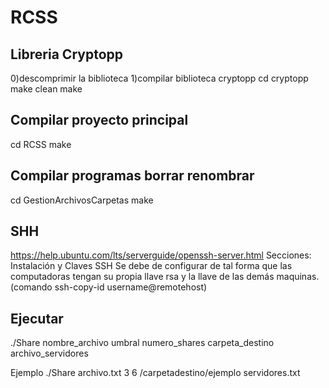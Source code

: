 # RCSS 

## Libreria Cryptopp

0)descomprimir la biblioteca
1)compilar biblioteca cryptopp
cd cryptopp
make clean
make

## Compilar proyecto principal
cd RCSS
make 

## Compilar programas borrar renombrar
cd GestionArchivosCarpetas
make

## SHH
https://help.ubuntu.com/lts/serverguide/openssh-server.html
Secciones: Instalación y Claves SSH
Se debe de configurar de tal forma que las computadoras tengan su propia llave rsa y la llave de las demás maquinas. (comando ssh-copy-id username@remotehost)

## Ejecutar 
./Share nombre_archivo umbral numero_shares carpeta_destino archivo_servidores

Ejemplo
./Share archivo.txt 3 6 /carpetadestino/ejemplo servidores.txt
